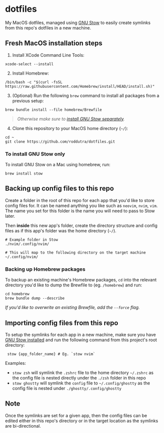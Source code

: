 # dotfiles

My MacOS dotfiles, managed using [GNU Stow](https://www.gnu.org/software/stow/) to easily create symlinks from this repo's dotfiles in a new machine.

## Fresh MacOS installation steps

1. Install XCode Command Line Tools:

```shell
xcode-select --install
```

2. Install Homebrew:

```shell
/bin/bash -c "$(curl -fsSL https://raw.githubusercontent.com/Homebrew/install/HEAD/install.sh)"
```

3. (Optional) Run the following `brew` command to install all packages from a previous setup:

```shell
brew bundle install --file homebrew/Brewfile
```
> *Otherwise make sure to [install GNU Stow separately](#to-install-gnu-stow-only).*

4. Clone this repository to your MacOS home directory (`~/`):

```shell
cd ~
git clone https://github.com/roddutra/dotfiles.git
```

### To install GNU Stow only

To install GNU Stow on a Mac using homebrew, run:

```shell
brew install stow
```

## Backing up config files to this repo

Create a folder in the root of this repo for each app that you'd like to store config files for. It can be named anything you like such as `neovim`, `nvim`, `vim`. The name you set for this folder is the name you will need to pass to Stow later.

Then **inside** this new app's folder, create the directory structure and config files as if this app's folder was the home directory (`~/`).

```shell
# Example folder in Stow
./nvim/.config/nvim/

# This will map to the following directory on the target machine
~/.config/nvim/
```

### Backing up Homebrew packages

To backup an existing machine's Homebrew packages, `cd` into the relevant directory you'd like to dump the Brewfile to (eg. `/homebrew`) and run:

```shell
cd homebrew
brew bundle dump --describe
```

*If you'd like to overwrite an existing Brewfile, add the `--force` flag.*

## Importing config files from this repo

To setup the symlinks for each app in a new machine, make sure you have [GNU Stow installed](#to-install-gnu-stow-only) and run the following command from this project's root directory:

```shell
 stow {app_folder_name} # Eg. `stow nvim`
 ```

Examples:
- `stow zsh` will symlink the `.zshrc` file to the home directory `~/.zshrc` as the config file is nested directly under the `./zsh` folder in this repo
- `stow ghostty` will symlink the `config` file to `~/.config/ghostty` as the config file is nested under `./ghostty/.config/ghostty`

## Note

Once the symlinks are set for a given app, then the config files can be edited either in this repo's directory or in the target location as the symlinks are bi-directional.